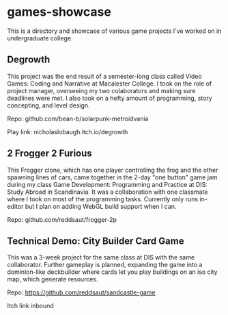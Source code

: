 # games-showcase
This is a directory and showcase of various game projects I've worked on in undergraduate college.

## Degrowth
This project was the end result of a semester-long class called Video Games: Coding and Narrative at Macalester College. I took on the role of project manager, overseeing my two colaborators and making sure deadlines were met. I also took on a hefty amount of programming, story concepting, and level design.

Repo: github.com/bean-b/solarpunk-metroidvania

Play link: nicholaslobaugh.itch.io/degrowth

## 2 Frogger 2 Furious
This Frogger clone, which has one player controlling the frog and the other spawning lines of cars, came together in the 2-day  "one button" game jam during my class Game Development: Programming and Practice at DIS: Study Abroad in Scandinavia. It was a collaboration with one classmate where I took on most of the programming tasks. Currently only runs in-editor but I plan on adding WebGL build support when I can.

Repo: github.com/reddsaut/frogger-2p

## Technical Demo: City Builder Card Game
This was a 3-week project for the same class at DIS with the same collaborator. Further gameplay is planned, expanding the game into a dominion-like deckbuilder where cards let you play buildings on an iso city map, which generate resources.

Repo: https://github.com/reddsaut/sandcastle-game

Itch link inbound
